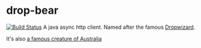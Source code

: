 # drop-bear
[![Build Status](https://travis-ci.org/ankel/drop-bear.svg?branch=master)](https://travis-ci.org/ankel/drop-bear)
A java async http client. Named after the famous [Dropwizard](http://www.dropwizard.io).  

It's also [a famous creature of Australia](https://en.wikipedia.org/wiki/File:Dropbear.jpg)
